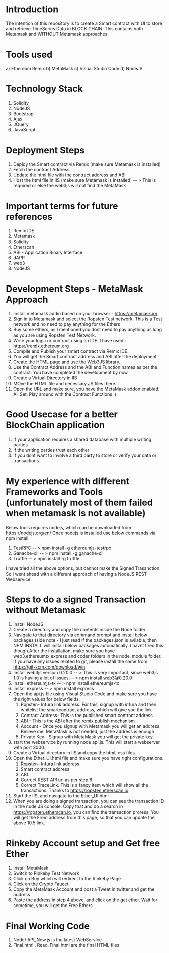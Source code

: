 
# Introduction

The intention of this repository is to create a Smart contract with UI to store and retrieve TimeSeries Data in BLOCK CHAIN. This contains both Metamask and WITHOUT Metamask approaches.

# Tools used

a) Ethereum Remix  b) MetaMask  c) Visual Studio Code  d) NodeJS

# Technology Stack

  1. Solidity
  2. NodeJS
  3. Bootstrap
  4. Ajax
  5. JQuery
  6. JavaScript

# Deployment Steps

1. Deploy the Smart contract via Remix (make sure Metamask is installed)
2. Fetch the contract Address
3. Update the html file with the contract address and ABI
4. Host the html file in IIS (make sure Metamask is installed) -- > This is required or else the web3js will not find the MetaMask

# Important terms for future references 

1. Remix IDE
2. Metamask 
3. Solidity
4. Etherscan
5. ABI - Application Binary Interface
6. dAPP
7. web3
8. NodeJS
  
# Development Steps - MetaMask Approach

1. Install metamask addin based on your browser - https://metamask.io/
2. Sign in to Metamask and select the Ropsten Test network. This is a Test network and no need to pay anything for the Ethers
3. Buy some ethers, as I mentioned you dont need to pay anything as long as you are using Ropsten Test Network.
4. Write your logic or contract using an IDE. I have used - https://remix.ethereum.org
5. Compile and Publish your smart contract via Remix IDE.
6. You will get the Smart contract address and ABI after the deployment
7. Create the HTML page and use the Web3JS library.
8. Use the Contract Address and the ABI and Function names as per the contract. You have completed the development by now
9. Create a Virtual Directory in IIS
10. MOve the HTML file and necessary JS files there.
11. Open the URL and make sure, you have the MetaMask addon enabled. All Set, Play around with the Contract Functions :)

# Good Usecase for a better BlockChain application

1. If your application requires a shared database with multiple writing parties
2. If the writing parties trust each other
3. If you dont want to involve a third party to store or verify your data or transactions.

# My experience with different Frameworks and Tools (unfortunately most of them failed when metamask is not available)

Below tools requires nodejs, which can be downloaded from https://nodejs.org/en/ 
Once nodejs is installed use below commands via npm install

1. TestRPC   -- > npm install -g ethereumjs-testrpc
2. Ganache-cli  -- > npm install -g ganache-cli
3. Truffle  -- > npm install -g truffle

I have tried all the above options, but cannot make the Signed Trasanction. So I went ahead with a different approach of having a NodeJS REST Webservice.

# Steps to do a signed Transaction without Metamask

1. Install NodeJS
2. Create a directory and copy the contents inside the Node folder 
3. Navigate to that directory via command prompt and install below packages  (side note - I just read if the packages.json is avilable,    then NPM INSTALL will install below packages automatically. I havnt tried this though.After the installation, make sure you have        web3,ethereumtx,express and coder folders in the node_module folder. If you have any issues related to git, please install the same      from https://git-scm.com/download/win 
4. Install web3js version 0.20.0 -- > This is very important, since web3js 1.0 is having a lot of issues.-- > npm install web3@0.20.0
5. Install ethereumjs-tx -- > npm install ethereumjs-tx
6. Install express  -- > npm install express
7. Open the api.js file using Visual Studio Code and make sure you have the right values for below fields.
      1. Ropsten- Infura link address. For this, signup with infura and then whitelist the smartcontract address, which will give you            the link
      2. Contract Address- This is the published smart contract address.
      3. ABI - This is the ABI after the remix publish mechanism
      4. Account - Once you signup with Metamask you will get an address. Believe me, MetaMask is not needed, just the address is enough
      5. Private Key - Signup with MetaMask you will get the private key.
8. start the webservice by running node api.js. This will start a webserver with port 3000.
9. Create a Virtual directory in IIS and copy the html, css files.
10.  Open the Ether_UI.html file and make sure you have right configurations.
      1. Ropsten- Infura link address 
      2. Smart contract address
      3. ABI
      4. Correct REST API url as per step 8
      5. Correct TraceLink. This is a fancy item which will show all the transactions. Thanks to https://ropsten.etherscan.io
11. Start the IIS, and navigate to the Ether_UI.html
12. When you are doing a signed transaction, you can see the transaction ID in the node JS console. Copy that and do a search in             https://ropsten.etherscan.io, you can find the transaction proress. You will get the From address from this page, so that you can       update the above 10.5 link.

# Rinkeby Account setup and Get free Ether

1. Install MetaMask
2. Switch to Rinkeby Test Network
3. Click on Buy which will redirect to the Rinkeby Page
4. Click on the Crypto Faucet
5. Copy the MetaMask Account and post a Tweet in twitter and get the address
6. Paste the address in step 4 above, and click on the get ether. Wait for sometime, you will get the Free Ethers.

# Final Working Code

1. Node/ API_New.js is the latest WebService
2. Final.html , Read_Final.html are the final HTML files
